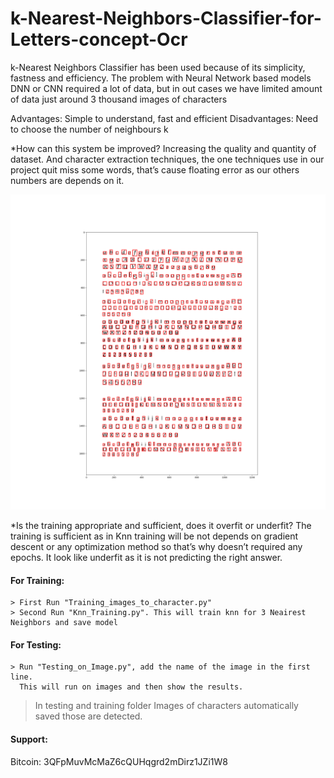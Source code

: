 # k-Nearest-Neighbors-Classifier-for-Letters-concept-Ocr
k-Nearest Neighbors Classifier has been used because of its simplicity, fastness and efficiency. The problem with Neural Network based models DNN or CNN required a lot of data, but in out cases we have limited amount of data just around 3 thousand images of characters

Advantages: Simple to understand, fast and efficient
Disadvantages: Need to choose the number of neighbours k

*How can this system be improved?
Increasing the quality and quantity of dataset. And character extraction techniques, the one techniques use in our project quit miss some words, that’s cause floating error as our others numbers are depends on it.

![1](models/1.png)

*Is the training appropriate and sufficient, does it overfit or underfit?
The training is sufficient as in Knn training will be not depends on gradient descent or any optimization method so that’s why doesn’t required any epochs. It look like underfit as it is not predicting the right answer.


#### For Training:

	> First Run "Training_images_to_character.py"
	> Second Run "Knn_Training.py". This will train knn for 3 Neairest Neighbors and save model

#### For Testing:

	> Run "Testing_on_Image.py", add the name of the image in the first line.
	  This will run on images and then show the results.


>In testing and training folder Images of characters automatically saved those are detected.


#### Support:
Bitcoin: 3QFpMuvMcMaZ6cQUHqgrd2mDirz1JZi1W8
